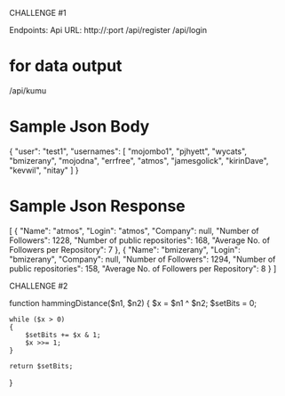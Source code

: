 CHALLENGE #1

Endpoints:
Api URL: http://<localhost>:port
/api/register
/api/login

# for data output
/api/kumu
# Sample Json Body
{
    "user": "test1",
    "usernames": [
        "mojombo1",
        "pjhyett",
        "wycats",
        "bmizerany",
        "mojodna",
        "errfree",
        "atmos",
        "jamesgolick",
        "kirinDave",
        "kevwil",
        "nitay"
    ]
}
# Sample Json Response
[
    {
        "Name": "atmos",
        "Login": "atmos",
        "Company": null,
        "Number of Followers": 1228,
        "Number of public repositories": 168,
        "Average No. of Followers per Repository": 7
    },
    {
        "Name": "bmizerany",
        "Login": "bmizerany",
        "Company": null,
        "Number of Followers": 1294,
        "Number of public repositories": 158,
        "Average No. of Followers per Repository": 8
    }
]



CHALLENGE #2

function hammingDistance($n1, $n2)
{
    $x = $n1 ^ $n2;
    $setBits = 0;
 
    while ($x > 0)
    {
        $setBits += $x & 1;
        $x >>= 1;
    }
 
    return $setBits;
}

